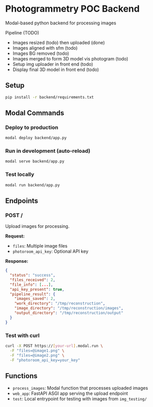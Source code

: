 # Photogrammetry POC Backend

Modal-based python backend for processing images

Pipeline (TODO)
- Images resized (todo) then uploaded (done)
- Images aligned with sfm (todo)
- Images BG removed (todo)
- Images merged to form 3D model vis photogram (todo)
- Setup img uploader in front end (todo)
- Display final 3D model in front end (todo)

## Setup

```bash
pip install -r backend/requirements.txt
```

## Modal Commands

### Deploy to production

```bash
modal deploy backend/app.py
```

### Run in development (auto-reload)

```bash
modal serve backend/app.py
```

### Test locally

```bash
modal run backend/app.py
```

## Endpoints

### POST /

Upload images for processing.

**Request:**

- `files`: Multiple image files
- `photoroom_api_key`: Optional API key

**Response:**

```json
{
  "status": "success",
  "files_received": 2,
  "file_info": [...],
  "api_key_present": true,
  "pipeline_result": {
    "images_saved": 2,
    "work_directory": "/tmp/reconstruction",
    "image_directory": "/tmp/reconstruction/images",
    "output_directory": "/tmp/reconstruction/output"
  }
}
```

### Test with curl

```bash
curl -X POST https://[your-url].modal.run \
  -F "files=@image1.png" \
  -F "files=@image2.png" \
  -F "photoroom_api_key=your_key"
```

## Functions

- `process_images`: Modal function that processes uploaded images
- `web_app`: FastAPI ASGI app serving the upload endpoint
- `test`: Local entrypoint for testing with images from `img_testing/`
